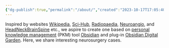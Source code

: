 ```yaml
---
{"dg-publish":true,"permalink":"/about/","created":"2023-10-17T17:05:40.970-07:00","updated":"2024-03-01T12:53:28.963-08:00"}
---
```



Inspired by websites [Wikipedia](https://www.wikipedia.org/), [Sci-Hub](https://www.sci-hub.st/), [Radiopaedia](https://radiopaedia.org/), [Neuroangio](http://neuroangio.org/), and [HeadNeckBrainSpine](https://web.archive.org/web/20210126042547/http://headneckbrainspine.com/) etc., we aspire to create one based on [personal knowledge management](https://en.wikipedia.org/wiki/Personal_knowledge_management) (PKM) tool [Obsidian](https://obsidian.md/) and plug-in [Obsidian Digital Garden](https://dg-docs.ole.dev/). Here, we share interesting neurosurgery cases.